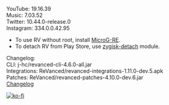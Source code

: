YouTube: 19.16.39  
Music: 7.03.52  
Twitter: 10.44.0-release.0  
Instagram: 334.0.0.42.95  
- To use RV without root, install [MicroG-RE](https://github.com/WSTxda/MicroG-RE/releases/latest).  
- To detach RV from Play Store, use [zygisk-detach](https://github.com/j-hc/zygisk-detach) module.  

Changelog:  
CLI: j-hc/revanced-cli-4.6.0-all.jar  
Integrations: ReVanced/revanced-integrations-1.11.0-dev.5.apk  
Patches: ReVanced/revanced-patches-4.10.0-dev.6.jar  
[Changelog](https://github.com/ReVanced/revanced-patches/releases/tag/vdev.6)  
  
[![ko-fi](https://ko-fi.com/img/githubbutton_sm.svg)](https://ko-fi.com/W7W8VRK0S)  
